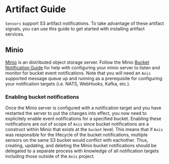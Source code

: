 # Artifact Guide
`Sensors` support S3 artifact notifications. To take advantage of these artifact signals, you can use this guide to get started with installing artifact services.

## Minio
[Minio](https://www.minio.io/) is an distributed object storage server. Follow the Minio [Bucket Notification Guide](https://docs.minio.io/docs/minio-bucket-notification-guide) for help with configuring your minio server to listen and monitor for bucket event notifications. Note that you will need an `Axis` supported message queue up and running as a prerequisite for configuring your notification targets (i.e. NATS, WebHooks, Kafka, etc.). 

### Enabling bucket notifications
Once the Minio server is configured with a notification target and you have restarted the server to put the changes into effect, you now need to explicitely enable event notifications for a specified bucket. Enabling these notifications are out of scope of `Axis` since bucket notifications are a construct within Minio that exists at the `bucket` level. This means that if `Axis` was responsible for the lifecycle of the bucket notifications, multiple sensors on the same S3 bucket would conflict with eachother. Thus, creating, updating, and deleting the Minio bucket notifications should be delegated to a separate process with knowledge of all notification targets including those outside of the `Axis` project.
